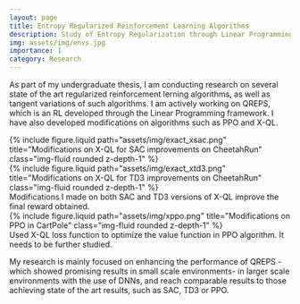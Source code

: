 ```yaml
---
layout: page
title: Entropy Regularized Reinforcement Learning Algorithms
description: Study of Entropy Regularization through Linear Programming formulations and its feasibility in large scale settings
img: assets/img/envs.jpg
importance: 1
category: Research
---
```


As part of my undergraduate thesis, I am conducting research on several state of the art regularized reinforcement lerning algorithms, as well as tangent variations of such algorithms. I am actively working on QREPS, which is an RL developed through the Linear Programming framework. I have also developed modifications on algorithms such as PPO and X-QL.

<div class="row justify-content-sm-center">
    <div class="col-sm-8 mt-3 mt-md-0">
        {% include figure.liquid path="assets/img/exact_xsac.png" title="Modifications on X-QL for SAC improvements on CheetahRun" class="img-fluid rounded z-depth-1" %}
    </div>
    <div class="col-sm-8 mt-3 mt-md-0">
        {% include figure.liquid path="assets/img/exact_xtd3.png" title="Modifications on X-QL for TD3 improvements on CheetahRun" class="img-fluid rounded z-depth-1" %}
    </div>
</div>
<div class="caption">
    Modifications I made on both SAC and TD3 versions of X-QL improve the final reward obtained.
</div>

<div class="row justify-content-sm-center">
    <div class="col-sm-8 mt-3 mt-md-0">
        {% include figure.liquid path="assets/img/xppo.png" title="Modifications on PPO in CartPole" class="img-fluid rounded z-depth-1" %}
    </div>

</div>
<div class="caption">
    Used X-QL loss function to optimize the value function in PPO algorithm. It needs to be further studied.
</div>

My research is mainly focused on enhancing the performance of QREPS -which showed promising results in small scale environments- in larger scale environments with the use of DNNs, and reach comparable results to those achieving state of the art results, such as SAC, TD3 or PPO.
